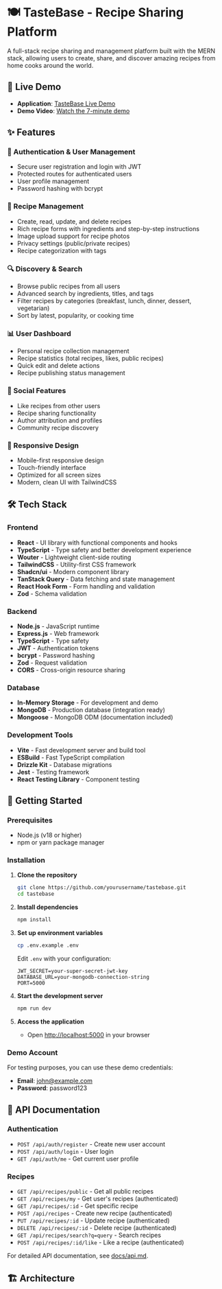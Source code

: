 # 🍽️ TasteBase - Recipe Sharing Platform

A full-stack recipe sharing and management platform built with the MERN stack, allowing users to create, share, and discover amazing recipes from home cooks around the world.

## 🚀 Live Demo

- **Application**: [TasteBase Live Demo](https://tastebase.vercel.app)
- **Demo Video**: [Watch the 7-minute demo](https://youtu.be/demo-video-link)

## ✨ Features

### 🔐 Authentication & User Management
- Secure user registration and login with JWT
- Protected routes for authenticated users
- User profile management
- Password hashing with bcrypt

### 📝 Recipe Management
- Create, read, update, and delete recipes
- Rich recipe forms with ingredients and step-by-step instructions
- Image upload support for recipe photos
- Privacy settings (public/private recipes)
- Recipe categorization with tags

### 🔍 Discovery & Search
- Browse public recipes from all users
- Advanced search by ingredients, titles, and tags
- Filter recipes by categories (breakfast, lunch, dinner, dessert, vegetarian)
- Sort by latest, popularity, or cooking time

### 📊 User Dashboard
- Personal recipe collection management
- Recipe statistics (total recipes, likes, public recipes)
- Quick edit and delete actions
- Recipe publishing status management

### 💖 Social Features
- Like recipes from other users
- Recipe sharing functionality
- Author attribution and profiles
- Community recipe discovery

### 📱 Responsive Design
- Mobile-first responsive design
- Touch-friendly interface
- Optimized for all screen sizes
- Modern, clean UI with TailwindCSS

## 🛠️ Tech Stack

### Frontend
- **React** - UI library with functional components and hooks
- **TypeScript** - Type safety and better development experience
- **Wouter** - Lightweight client-side routing
- **TailwindCSS** - Utility-first CSS framework
- **Shadcn/ui** - Modern component library
- **TanStack Query** - Data fetching and state management
- **React Hook Form** - Form handling and validation
- **Zod** - Schema validation

### Backend
- **Node.js** - JavaScript runtime
- **Express.js** - Web framework
- **TypeScript** - Type safety
- **JWT** - Authentication tokens
- **bcrypt** - Password hashing
- **Zod** - Request validation
- **CORS** - Cross-origin resource sharing

### Database
- **In-Memory Storage** - For development and demo
- **MongoDB** - Production database (integration ready)
- **Mongoose** - MongoDB ODM (documentation included)

### Development Tools
- **Vite** - Fast development server and build tool
- **ESBuild** - Fast TypeScript compilation
- **Drizzle Kit** - Database migrations
- **Jest** - Testing framework
- **React Testing Library** - Component testing

## 🚀 Getting Started

### Prerequisites
- Node.js (v18 or higher)
- npm or yarn package manager

### Installation

1. **Clone the repository**
   ```bash
   git clone https://github.com/yourusername/tastebase.git
   cd tastebase
   ```

2. **Install dependencies**
   ```bash
   npm install
   ```

3. **Set up environment variables**
   ```bash
   cp .env.example .env
   ```
   
   Edit `.env` with your configuration:
   ```env
   JWT_SECRET=your-super-secret-jwt-key
   DATABASE_URL=your-mongodb-connection-string
   PORT=5000
   ```

4. **Start the development server**
   ```bash
   npm run dev
   ```

5. **Access the application**
   - Open [http://localhost:5000](http://localhost:5000) in your browser

### Demo Account
For testing purposes, you can use these demo credentials:
- **Email**: john@example.com
- **Password**: password123

## 📖 API Documentation

### Authentication
- `POST /api/auth/register` - Create new user account
- `POST /api/auth/login` - User login
- `GET /api/auth/me` - Get current user profile

### Recipes
- `GET /api/recipes/public` - Get all public recipes
- `GET /api/recipes/my` - Get user's recipes (authenticated)
- `GET /api/recipes/:id` - Get specific recipe
- `POST /api/recipes` - Create new recipe (authenticated)
- `PUT /api/recipes/:id` - Update recipe (authenticated)
- `DELETE /api/recipes/:id` - Delete recipe (authenticated)
- `GET /api/recipes/search?q=query` - Search recipes
- `POST /api/recipes/:id/like` - Like a recipe (authenticated)

For detailed API documentation, see [docs/api.md](docs/api.md).

## 🏗️ Architecture

